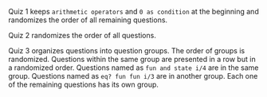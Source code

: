 Quiz 1 keeps `arithmetic operators` and `0 as condition` at the beginning and randomizes the order of all remaining questions.

Quiz 2 randomizes the order of all questions.

Quiz 3 organizes questions into question groups. The order of groups
is randomized. Questions within the same group are presented in a row
but in a randomized order. Questions named as
`fun and state i/4` are in the same group. Questions named as
`eq? fun fun i/3` are in another group. Each one of the
remaining questions has its own group.
